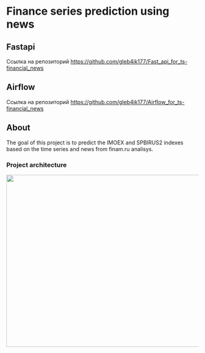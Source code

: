 # Finance series prediction using news
## Fastapi
Ссылка на репозиторий https://github.com/gleb4ik177/Fast_api_for_ts-financial_news
## Airflow
Ссылка на репозиторий https://github.com/gleb4ik177/Airflow_for_ts-financial_news
## About
The goal of this project is to predict the IMOEX and SPBIRUS2 indexes based on the time series and news from finam.ru analisys.
### Project architecture
<p align="center">
  <img width="600" height="450" src="https://sun9-15.userapi.com/impg/8bmRZ3ZBF-z2GakolAZ47gjrgXqYdCJrxXw6pg/OAxO30BUNRA.jpg?size=1451x1105&quality=96&sign=3978262b45c79a9b15f9603c14b3560a&type=album">
</p>

